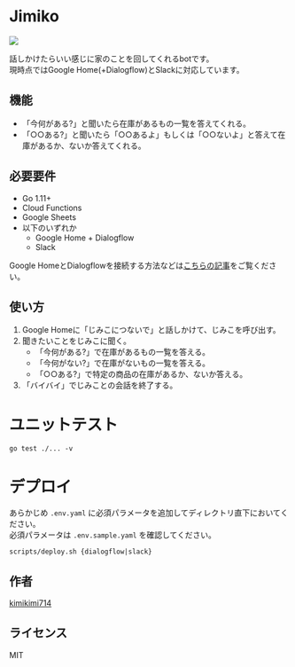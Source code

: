 Jimiko
======

![](https://github.com/kimikimi714/jimiko/workflows/go-ci/badge.svg)

話しかけたらいい感じに家のことを回してくれるbotです。  
現時点ではGoogle Home(+Dialogflow)とSlackに対応しています。

## 機能

- 「今何がある?」と聞いたら在庫があるもの一覧を答えてくれる。
- 「○○ある?」と聞いたら「○○あるよ」もしくは「○○ないよ」と答えて在庫があるか、ないか答えてくれる。

## 必要要件

- Go 1.11+
- Cloud Functions
- Google Sheets
- 以下のいずれか
    - Google Home + Dialogflow
    - Slack

Google HomeとDialogflowを接続する方法などは[こちらの記事](https://kimikimi714.hatenablog.com/entry/2019/12/07/183000)をご覧ください。

## 使い方

1. Google Homeに「じみこにつないで」と話しかけて、じみこを呼び出す。
2. 聞きたいことをじみこに聞く。
    - 「今何がある?」で在庫があるもの一覧を答える。
    - 「今何がない?」で在庫がないもの一覧を答える。
    - 「○○ある?」で特定の商品の在庫があるか、ないか答える。
3. 「バイバイ」でじみことの会話を終了する。

# ユニットテスト

```
go test ./... -v
```

# デプロイ

あらかじめ `.env.yaml` に必須パラメータを追加してディレクトリ直下においてください。  
必須パラメータは `.env.sample.yaml` を確認してください。

```
scripts/deploy.sh {dialogflow|slack}
```

## 作者

[kimikimi714](https://kimikimi714.hatenablog.com/)

## ライセンス

MIT